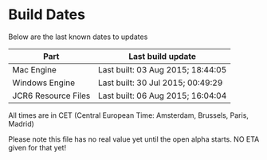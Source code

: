 # Build Dates

Below are the last known dates to updates

Part | Last build update
-----|-----
Mac Engine | Last built: 03 Aug 2015; 18:44:05
Windows Engine | Last built: 30 Jul 2015; 00:49:29
JCR6 Resource Files | Last built: 06 Aug 2015; 16:04:04
All times are in CET (Central European Time: Amsterdam, Brussels, Paris, Madrid)


Please note this file has no real value yet until the open alpha starts. NO ETA given for that yet!
